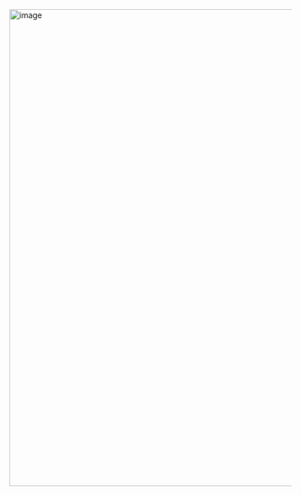 <img width="700" height="851" alt="image" src="https://github.com/user-attachments/assets/e1c29c74-5792-489d-8251-d94d46a80b44" />
